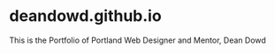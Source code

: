 deandowd.github.io
==================

This is the Portfolio of Portland Web Designer and Mentor, Dean Dowd
